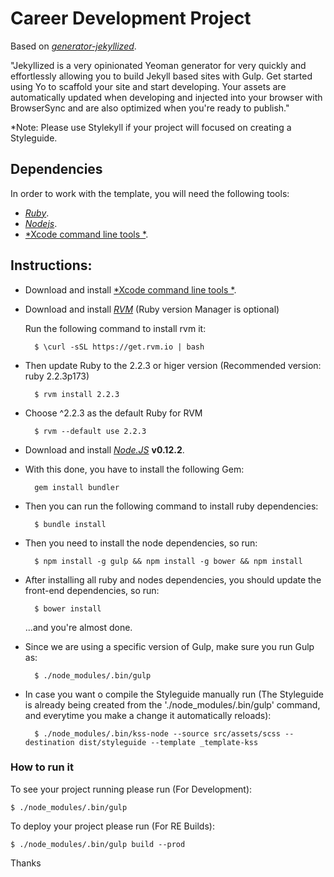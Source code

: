 # Career Development Project

Based on [*generator-jekyllized*](https://github.com/sondr3/generator-jekyllized).

"Jekyllized is a very opinionated Yeoman generator for very quickly and effortlessly allowing you to build Jekyll based sites with Gulp. Get started using Yo to scaffold your site and start developing. Your assets are automatically updated when developing and injected into your browser with BrowserSync and are also optimized when you're ready to publish."

*Note: Please use Stylekyll if your project will focused on creating a Styleguide.

## Dependencies

In order to work with the template, you will need the following tools:
- [*Ruby*](https://www.ruby-lang.org/en/).
- [*Nodejs*](http://nodejs.org/).
- [*Xcode command line tools *](https://developer.apple.com/xcode/).

## Instructions:

* Download and install [*Xcode command line tools *](https://developer.apple.com/xcode/).

* Download and install [*RVM*](https://rvm.io/rvm/install) (Ruby version Manager is optional)

    Run the following command to install rvm it:

        $ \curl -sSL https://get.rvm.io | bash

* Then update Ruby to the 2.2.3 or higer version (Recommended version: ruby 2.2.3p173)

        $ rvm install 2.2.3

* Choose ^2.2.3 as the default Ruby for RVM

        $ rvm --default use 2.2.3

* Download and install [*Node.JS*](http://nodejs.org/) **v0.12.2**.

* With this done, you have to install the following Gem:
    
        gem install bundler

* Then you can run the following command to install ruby dependencies:
    
        $ bundle install

* Then you need to install the node dependencies, so run:

        $ npm install -g gulp && npm install -g bower && npm install

* After installing all ruby and nodes dependencies, you should update the front-end dependencies, so run:

        $ bower install
        
    ...and you're almost done. 

* Since we are using a specific version of Gulp, make sure you run Gulp as:
    
        $ ./node_modules/.bin/gulp

* In case you want o compile the Styleguide manually run (The Styleguide is already being created from the './node_modules/.bin/gulp' command, and everytime you make a change it automatically reloads):

        $ ./node_modules/.bin/kss-node --source src/assets/scss --destination dist/styleguide --template _template-kss

    
### How to run it

To see your project running please run (For Development):

    $ ./node_modules/.bin/gulp

To deploy your project please run (For RE Builds):

    $ ./node_modules/.bin/gulp build --prod

Thanks

